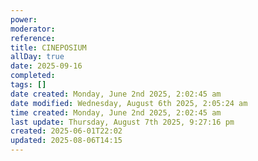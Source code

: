 ```yaml
---
power: 
moderator: 
reference: 
title: CINEPOSIUM
allDay: true
date: 2025-09-16
completed: 
tags: []
date created: Monday, June 2nd 2025, 2:02:45 am
date modified: Wednesday, August 6th 2025, 2:05:24 am
time created: Monday, June 2nd 2025, 2:02:45 am
last update: Thursday, August 7th 2025, 9:27:16 pm
created: 2025-06-01T22:02
updated: 2025-08-06T14:15
---
```

